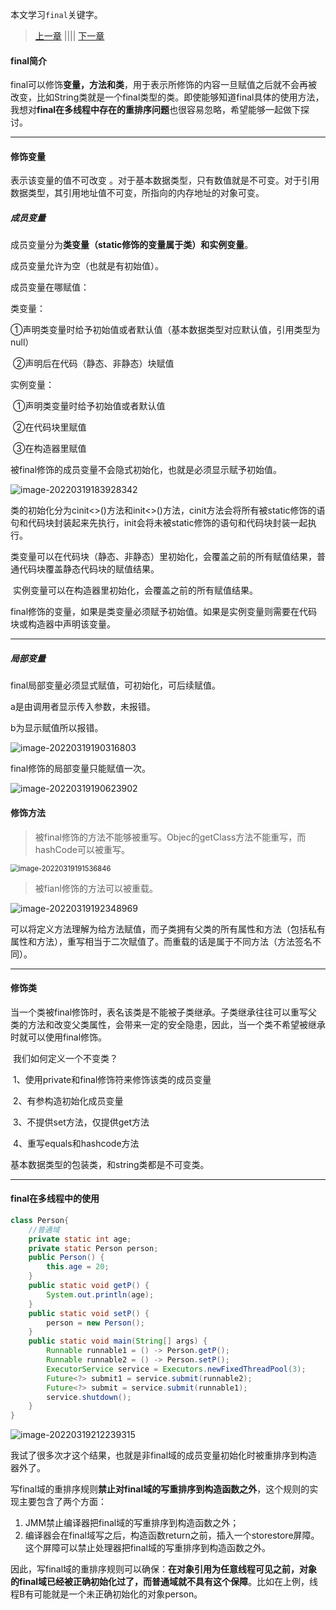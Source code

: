 本文学习`final`关键字。



> [上一章]()   ||||    [下一章]()   



#### final简介

final可以修饰**变量，方法和类**，用于表示所修饰的内容一旦赋值之后就不会再被改变，比如String类就是一个final类型的类。即使能够知道final具体的使用方法，我想对**final在多线程中存在的重排序问题**也很容易忽略，希望能够一起做下探讨。

<hr>

#### 修饰变量

表示该变量的值不可改变 。对于基本数据类型，只有数值就是不可变。对于引用数据类型，其引用地址值不可变，所指向的内存地址的对象可变。

##### 成员变量

成员变量分为**类变量（static修饰的变量属于类）和实例变量**。

成员变量允许为空（也就是有初始值）。

成员变量在哪赋值：

类变量：

​		①声明类变量时给予初始值或者默认值（基本数据类型对应默认值，引用类型为null）

​		②声明后在代码（静态、非静态）块赋值

实例变量：

​		①声明类变量时给予初始值或者默认值

​		②在代码块里赋值

​		③在构造器里赋值

被final修饰的成员变量不会隐式初始化，也就是必须显示赋予初始值。

![image-20220319183928342](final关键字.assets/image-20220319183928342.png)

​	类的初始化分为cinit<>()方法和init<>()方法，cinit方法会将所有被static修饰的语句和代码块封装起来先执行，init会将未被static修饰的语句和代码块封装一起执行。

​	类变量可以在代码块（静态、非静态）里初始化，会覆盖之前的所有赋值结果，普通代码块覆盖静态代码块的赋值结果。

​	实例变量可以在构造器里初始化，会覆盖之前的所有赋值结果。

​	final修饰的变量，如果是类变量必须赋予初始值。如果是实例变量则需要在代码块或构造器中声明该变量。

<hr>

##### 局部变量

final局部变量必须显式赋值，可初始化，可后续赋值。

a是由调用者显示传入参数，未报错。

b为显示赋值所以报错。

![image-20220319190316803](final关键字.assets/image-20220319190316803.png)

final修饰的局部变量只能赋值一次。

![image-20220319190623902](final关键字.assets/image-20220319190623902.png)



#### 修饰方法

> 被final修饰的方法不能够被重写。Objec的getClass方法不能重写，而hashCode可以被重写。

<img src="final关键字.assets/image-20220319191536846.png" alt="image-20220319191536846" style="zoom:80%;" />

> 被fianl修饰的方法可以被重载。

![image-20220319192348969](final关键字.assets/image-20220319192348969.png)

可以将定义方法理解为给方法赋值，而子类拥有父类的所有属性和方法（包括私有属性和方法），重写相当于二次赋值了。而重载的话是属于不同方法（方法签名不同）。

<hr>

#### 修饰类

​	当一个类被final修饰时，表名该类是不能被子类继承。子类继承往往可以重写父类的方法和改变父类属性，会带来一定的安全隐患，因此，当一个类不希望被继承时就可以使用final修饰。

​	我们如何定义一个不变类？

​	1、使用private和final修饰符来修饰该类的成员变量

​	2、有参构造初始化成员变量

​	3、不提供set方法，仅提供get方法

​	4、重写equals和hashcode方法

基本数据类型的包装类，和string类都是不可变类。

<hr>

#### final在多线程中的使用

```java
class Person{
    //普通域
    private static int age;
    private static Person person;
    public Person() {
        this.age = 20;
    }
    public static void getP() {
        System.out.println(age);
    }
    public static void setP() {
        person = new Person();
    }
    public static void main(String[] args) {
        Runnable runnable1 = () -> Person.getP();
        Runnable runnable2 = () -> Person.setP();
        ExecutorService service = Executors.newFixedThreadPool(3);
        Future<?> submit1 = service.submit(runnable2);
        Future<?> submit = service.submit(runnable1);
        service.shutdown();
    }
}
```

![image-20220319212239315](final关键字.assets/image-20220319212239315.png)

我试了很多次才这个结果，也就是非final域的成员变量初始化时被重排序到构造器外了。

写final域的重排序规则**禁止对final域的写重排序到构造函数之外**，这个规则的实现主要包含了两个方面：

1. JMM禁止编译器把final域的写重排序到构造函数之外；
2. 编译器会在final域写之后，构造函数return之前，插入一个storestore屏障。这个屏障可以禁止处理器把final域的写重排序到构造函数之外。

因此，写final域的重排序规则可以确保：**在对象引用为任意线程可见之前，对象的final域已经被正确初始化过了，而普通域就不具有这个保障**。比如在上例，线程B有可能就是一个未正确初始化的对象person。